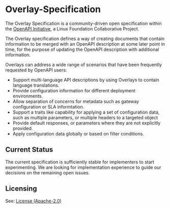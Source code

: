# Overlay-Specification

The Overlay Specification is a community-driven open specification within the [OpenAPI Initiative](https://www.openapis.org/), a Linux Foundation Collaborative Project.

The Overlay specification defines a way of creating documents that contain information to be merged with an OpenAPI description at some later point in time, for the purpose of updating the OpenAPI description with additional information.

Overlays can address a wide range of scenarios that have been frequently requested by OpenAPI users:

- Support multi-language API descriptions by using Overlays to contain language translations.
- Provide configuration information for different deployment environments.
- Allow separation of concerns for metadata such as gateway configuration or SLA informtation.
- Support a traits like capability for applying a set of configuration data, such as multiple parameters, or multiple headers to a targeted object
- Provide default responses, or parameters where they are not explicitly provided.
- Apply configuration data globally or based on filter conditions.

## Current Status

The current specification is sufficiently stable for implementers to start experimenting.  We are looking for implementation experience to guide our decisions on the remaining open issues.

## Licensing

See: [License (Apache-2.0)](./LICENSE)